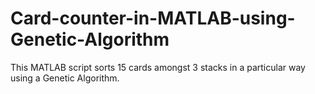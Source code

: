 # Card-counter-in-MATLAB-using-Genetic-Algorithm
This MATLAB script sorts 15 cards amongst 3 stacks in a particular way using a Genetic Algorithm.
